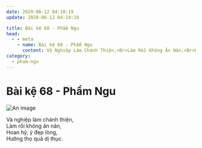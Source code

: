```yaml
---
date: 2020-06-12 04:10:19
update: 2020-06-12 04:10:19

title: Bài kệ 68 - Phẩm Ngu
head:
  - - meta
    - name: Bài kệ 68 - Phẩm Ngu
      content: Và Nghiệp Làm Chánh Thiện,<Br>Làm Rồi Không Ăn Năn,<Br>Hoan Hỷ, Ý Đẹp Lòng,<Br>Hưởng Thọ Quả Dị Thục.<Br>
category:
  - pham-ngu
---
```


# Bài kệ 68 - Phẩm Ngu

![An image](/img/pham-ngu/pham-ngu-068.jpg)

Và nghiệp làm chánh thiện,<br>Làm rồi không ăn năn,<br>Hoan hỷ, ý đẹp lòng,<br>Hưởng thọ quả dị thục.<br>
